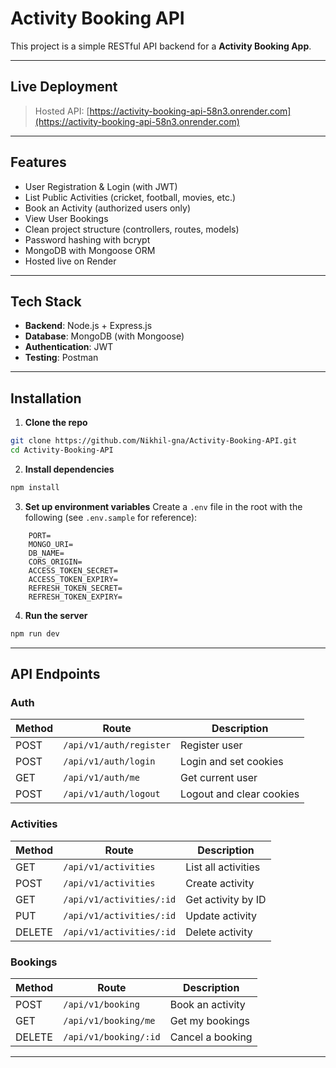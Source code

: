 # Activity Booking API

This project is a simple RESTful API backend for a **Activity Booking App**.

---

## Live Deployment

> Hosted API: [https://activity-booking-api-58n3.onrender.com](https://activity-booking-api-58n3.onrender.com)

---

## Features

- User Registration & Login (with JWT)
- List Public Activities (cricket, football, movies, etc.)
- Book an Activity (authorized users only)
- View User Bookings
- Clean project structure (controllers, routes, models)
- Password hashing with bcrypt
- MongoDB with Mongoose ORM
- Hosted live on Render

---

## Tech Stack

- **Backend**: Node.js + Express.js
- **Database**: MongoDB (with Mongoose)
- **Authentication**: JWT
- **Testing**: Postman

---

## Installation

1. **Clone the repo**

```bash
git clone https://github.com/Nikhil-gna/Activity-Booking-API.git
cd Activity-Booking-API
```

2. **Install dependencies**

```bash
npm install
```

3. **Set up environment variables**
   Create a `.env` file in the root with the following (see `.env.sample` for reference):

```env
    PORT=
    MONGO_URI=
    DB_NAME=
    CORS_ORIGIN=
    ACCESS_TOKEN_SECRET=
    ACCESS_TOKEN_EXPIRY=
    REFRESH_TOKEN_SECRET=
    REFRESH_TOKEN_EXPIRY=

```

4. **Run the server**

```bash
npm run dev
```

---

## API Endpoints

### Auth

| Method | Route                   | Description              |
| ------ | ----------------------- | ------------------------ |
| POST   | `/api/v1/auth/register` | Register user            |
| POST   | `/api/v1/auth/login`    | Login and set cookies    |
| GET    | `/api/v1/auth/me`       | Get current user         |
| POST   | `/api/v1/auth/logout`   | Logout and clear cookies |

### Activities

| Method | Route                    | Description         |
| ------ | ------------------------ | ------------------- |
| GET    | `/api/v1/activities`     | List all activities |
| POST   | `/api/v1/activities`     | Create activity     |
| GET    | `/api/v1/activities/:id` | Get activity by ID  |
| PUT    | `/api/v1/activities/:id` | Update activity     |
| DELETE | `/api/v1/activities/:id` | Delete activity     |

### Bookings

| Method | Route                 | Description      |
| ------ | --------------------- | ---------------- |
| POST   | `/api/v1/booking`     | Book an activity |
| GET    | `/api/v1/booking/me`  | Get my bookings  |
| DELETE | `/api/v1/booking/:id` | Cancel a booking |

---
